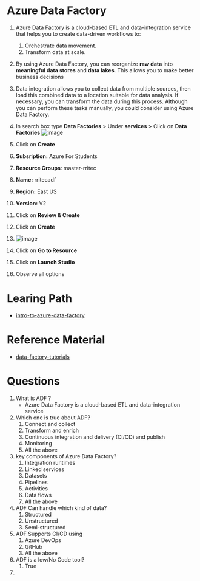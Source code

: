 # Azure Data Factory
1. Azure Data Factory is a cloud-based ETL and data-integration service that helps you to create data-driven workflows to:
    1. Orchestrate data movement.
    2. Transform data at scale.
2. By using Azure Data Factory, you can reorganize **raw data** into **meaningful data stores** and **data lakes**. This allows you to make better business decisions
3. Data integration allows you to collect data from multiple sources, then load this combined data to a location suitable for data analysis. If necessary, you can transform the data during this process. Although you can perform these tasks manually, you could consider using Azure Data Factory.
2. In search box type **Data Factories** > Under **services** > Click on **Data Factories**
 ![image](https://user-images.githubusercontent.com/20516321/209284786-7918e604-260e-479b-9b5d-30813b9ea286.png)

3. Click on **Create**
4. **Subsription:** Azure For Students
5. **Resource Groups**: master-rritec
6. **Name:** rritecadf
7. **Region:** East US
8. **Version:** V2
9. Click on **Review & Create**
10. Click on **Create**
11. ![image](https://user-images.githubusercontent.com/20516321/209289546-3f2a5fb3-8e31-492d-87cf-a9640ac9789a.png)
12. Click on **Go to Resource**
13. Click on **Launch Studio**
14. Observe all options

# Learing Path

- [intro-to-azure-data-factory](https://learn.microsoft.com/en-us/training/modules/intro-to-azure-data-factory/)

# Reference Material

- [data-factory-tutorials](https://learn.microsoft.com/en-us/azure/data-factory/data-factory-tutorials)

# Questions

1. What is ADF ?
    - Azure Data Factory is a cloud-based ETL and data-integration service
2. Which one is true about ADF?
    1. Connect and collect
    2. Transform and enrich
    3. Continuous integration and delivery (CI/CD) and publish
    4. Monitoring
    5. All the above
3. key components of Azure Data Factory?
    1. Integration runtimes
    2. Linked services
    3. Datasets
    4. Pipelines
    5. Activities
    8. Data flows 
    10. All the above
4. ADF Can handle which kind of data?
    1. Structured
    2. Unstructured
    3. Semi-structured  
5. ADF Supports CI/CD using
    1. Azure DevOps
    2. GitHub
    3. All the above
6. ADF is a low/No Code tool?
    1. True
7. 

